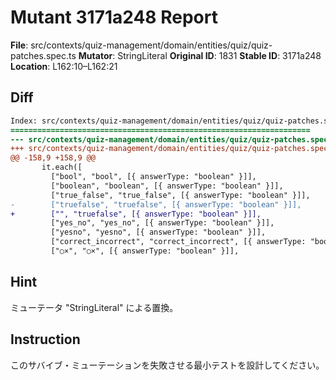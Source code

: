 # Mutant 3171a248 Report

**File**: src/contexts/quiz-management/domain/entities/quiz/quiz-patches.spec.ts
**Mutator**: StringLiteral
**Original ID**: 1831
**Stable ID**: 3171a248
**Location**: L162:10–L162:21

## Diff

```diff
Index: src/contexts/quiz-management/domain/entities/quiz/quiz-patches.spec.ts
===================================================================
--- src/contexts/quiz-management/domain/entities/quiz/quiz-patches.spec.ts	original
+++ src/contexts/quiz-management/domain/entities/quiz/quiz-patches.spec.ts	mutated #1831
@@ -158,9 +158,9 @@
       it.each([
         ["bool", "bool", [{ answerType: "boolean" }]],
         ["boolean", "boolean", [{ answerType: "boolean" }]],
         ["true_false", "true_false", [{ answerType: "boolean" }]],
-        ["truefalse", "truefalse", [{ answerType: "boolean" }]],
+        ["", "truefalse", [{ answerType: "boolean" }]],
         ["yes_no", "yes_no", [{ answerType: "boolean" }]],
         ["yesno", "yesno", [{ answerType: "boolean" }]],
         ["correct_incorrect", "correct_incorrect", [{ answerType: "boolean" }]],
         ["○×", "○×", [{ answerType: "boolean" }]],
```

## Hint

ミューテータ "StringLiteral" による置換。

## Instruction

このサバイブ・ミューテーションを失敗させる最小テストを設計してください。
